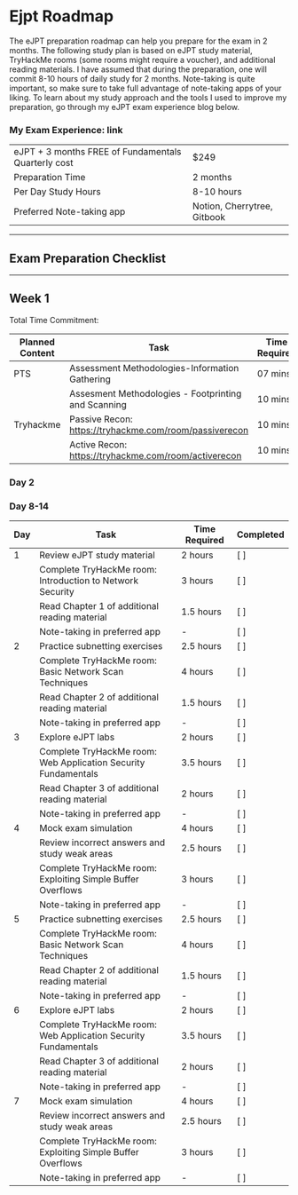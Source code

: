 # Ejpt Roadmap

The eJPT preparation roadmap can help you prepare for the exam in 2 months. The following study plan is based on eJPT study material, TryHackMe rooms (some rooms might require a voucher), and additional reading materials. I have assumed that during the preparation, one will commit 8-10 hours of daily study for 2 months. Note-taking is quite important, so make sure to take full advantage of note-taking apps of your liking. To learn about my study approach and the tools I used to improve my preparation, go through my eJPT exam experience blog below.


### My Exam Experience: link


|                              |          |
|----------------------------- |------    |
| eJPT + 3 months FREE of Fundamentals Quarterly cost | $249   |
| Preparation Time              | 2 months   |
| Per Day Study Hours           | 8-10 hours   |
| Preferred Note-taking app     | Notion, Cherrytree, Gitbook   |


<hr>

## Exam Preparation Checklist

<hr>

## Week 1

Total Time Commitment: 

| Planned Content | Task                                          | Time Required | Completed |
|-----|-----------------------------------------------|---------------|------------|
| PTS   | Assessment Methodologies-Information Gathering  | 07 mins       |[ ]        |
|    |  Assesment Methodologies - Footprinting and Scanning | 10 mins       | [ ]        |
| Tryhackme   | Passive Recon: https://tryhackme.com/room/passiverecon| 10 mins       | [ ]        |
|    | Active Recon: https://tryhackme.com/room/activerecon| 10 mins       | [ ]        |




### Day 2





### Day 8-14


| Day | Task                                          | Time Required | Completed |
|-----|-----------------------------------------------|---------------|------------|
| 1   | Review eJPT study material                    | 2 hours       | [ ]        |
|     | Complete TryHackMe room: Introduction to Network Security | 3 hours       | [ ]        |
|     | Read Chapter 1 of additional reading material  | 1.5 hours     | [ ]        |
|     | Note-taking in preferred app                  | -             | [ ]        |
| 2   | Practice subnetting exercises                 | 2.5 hours     | [ ]        |
|     | Complete TryHackMe room: Basic Network Scan Techniques | 4 hours       | [ ]        |
|     | Read Chapter 2 of additional reading material  | 1.5 hours     | [ ]        |
|     | Note-taking in preferred app                  | -             | [ ]        |
| 3   | Explore eJPT labs                              | 2 hours       | [ ]        |
|     | Complete TryHackMe room: Web Application Security Fundamentals | 3.5 hours     | [ ]        |
|     | Read Chapter 3 of additional reading material  | 2 hours       | [ ]        |
|     | Note-taking in preferred app                  | -             | [ ]        |
| 4   | Mock exam simulation                          | 4 hours       | [ ]        |
|     | Review incorrect answers and study weak areas | 2.5 hours     | [ ]        |
|     | Complete TryHackMe room: Exploiting Simple Buffer Overflows | 3 hours       | [ ]        |
|     | Note-taking in preferred app                  | -             | [ ]        |
| 5   | Practice subnetting exercises                 | 2.5 hours     | [ ]        |
|     | Complete TryHackMe room: Basic Network Scan Techniques | 4 hours       | [ ]        |
|     | Read Chapter 2 of additional reading material  | 1.5 hours     | [ ]        |
|     | Note-taking in preferred app                  | -             | [ ]        |
| 6   | Explore eJPT labs                              | 2 hours       | [ ]        |
|     | Complete TryHackMe room: Web Application Security Fundamentals | 3.5 hours     | [ ]        |
|     | Read Chapter 3 of additional reading material  | 2 hours       | [ ]        |
|     | Note-taking in preferred app                  | -             | [ ]        |
| 7   | Mock exam simulation                          | 4 hours       | [ ]        |
|     | Review incorrect answers and study weak areas | 2.5 hours     | [ ]        |
|     | Complete TryHackMe room: Exploiting Simple Buffer Overflows | 3 hours       | [ ]        |
|     | Note-taking in preferred app                  | -             | [ ]        |


